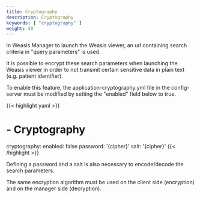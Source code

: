 ```yaml
---
title: Cryptography
description: Cryptography
keywords: [ "cryptography" ]
weight: 40
---
```



In Weasis Manager to launch the Weasis viewer, an url containing search criteria in "query parameters" is used.

It is possible to encrypt these search parameters when launching the Weasis viewer in order to not transmit certain sensitive data in plain text (e.g. patient identifier).

To enable this feature, the application-cryptography.yml file in the config-server must be modified by setting the "enabled" field below to true.

{{< highlight yaml >}}
# - Cryptography
cryptography:
    enabled: false
    password: '{cipher}'
    salt: '{cipher}'
{{< /highlight >}}

Defining a password and a salt is also necessary to encode/decode the search parameters.

The same encryption algorithm must be used on the client side (encryption) and on the manager side (decryption).